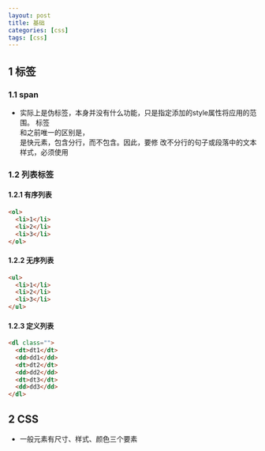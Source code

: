 ```yaml
---
layout: post
title: 基础
categories: [css]
tags: [css]
---
```


## 1 标签

### 1.1 span
- <span></span>实际上是伪标签，本身并没有什么功能，只是指定添加的style属性将应用的范围。
  标签<div>和<span>之前唯一的区别是，<div>是快元素，包含分行，而<span>不包含。因此，要修
  改不分行的句子或段落中的文本样式，必须使用<span>

### 1.2 列表标签
#### 1.2.1 有序列表
```html
<ol>
  <li>1</li>
  <li>2</li>
  <li>3</li>
</ol>
```

#### 1.2.2 无序列表
```html
<ul>
  <li>1</li>
  <li>2</li>
  <li>3</li>
</ul>
```

#### 1.2.3 定义列表

```html
<dl class="">
  <dt>dt1</dt>
  <dd>dd1</dd>
  <dt>dt2</dt>
  <dd>dd2</dd>
  <dt>dt3</dt>
  <dd>dd3</dd>
</dl>
```

## 2 CSS

- 一般元素有尺寸、样式、颜色三个要素
